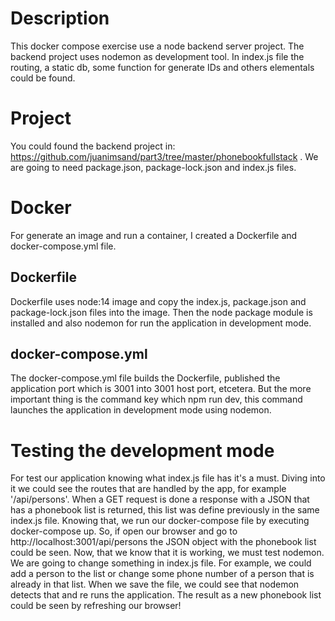 # Description

This docker compose exercise use a node backend server project. The backend project uses nodemon as development tool. In index.js file the routing, a static db, some function for generate IDs and others elementals could be found.

# Project

You could found the backend project in: https://github.com/juanimsand/part3/tree/master/phonebookfullstack . We are going to need package.json, package-lock.json and index.js files.

# Docker

For generate an image and run a container, I created a Dockerfile and docker-compose.yml file.

## Dockerfile

Dockerfile uses node:14 image and copy the index.js, package.json and package-lock.json files into the image. Then the node package module is installed and also nodemon for run the application in development mode.

## docker-compose.yml

The docker-compose.yml file builds the Dockerfile, published the application port which is 3001 into 3001 host port, etcetera. But the more important thing is the command key which npm run dev, this command launches the application in development mode using nodemon.

# Testing the development mode

For test our application knowing what index.js file has it's a must.
Diving into it we could see the routes that are handled by the app, for example '/api/persons'. When a GET request is done a response with a JSON that has a phonebook list is returned, this list was define previously in the same index.js file.
Knowing that, we run our docker-compose file by executing docker-compose up.
So, if open our browser and go to http://localhost:3001/api/persons the JSON object with the phonebook list could be seen.
Now, that we know that it is working, we must test nodemon. We are going to change something in index.js file. For example, we could add a person to the list or change some phone number of a person that is already in that list. When we save the file, we could see that nodemon detects that and re runs the application. The result as a new phonebook list could be seen by refreshing our browser!